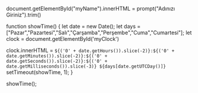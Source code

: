 document.getElementById("myName").innerHTML =
prompt("Adınızı Giriniz").trim()

function showTime() {
  let date = new Date();
  let days = ["Pazar","Pazartesi","Salı","Çarşamba","Perşembe","Cuma","Cumartesi"];
  let clock = document.getElementById('myClock')

  clock.innerHTML = `${('0' + date.getHours()).slice(-2)}:${('0' + date.getMinutes()).slice(-2)}:${('0' + date.getSeconds()).slice(-2)}:${('0' + date.getMilliseconds()).slice(-3)} ${days[date.getUTCDay()]}`
  setTimeout(showTime, 1);
}

showTime();